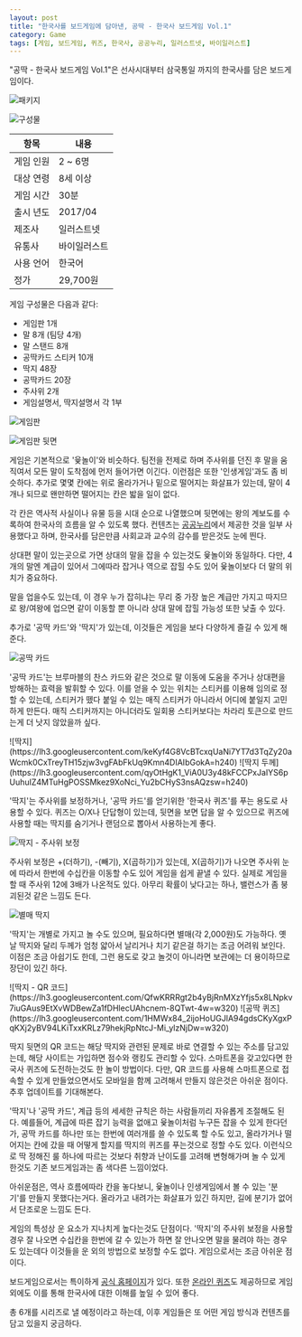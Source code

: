 ```yaml
---
layout: post
title: "한국사를 보드게임에 담아낸, 공딱 - 한국사 보드게임 Vol.1"
category: Game
tags: [게임, 보드게임, 퀴즈, 한국사, 공공누리, 일러스트넷, 바이일러스트]
---
```


"공딱 - 한국사 보드게임 Vol.1"은 선사시대부터 삼국통일 까지의 한국사를 담은 보드게임이다.

![패키지](https://lh3.googleusercontent.com/y1OtXrNvYGSVw5KTu8y79QkpuOG6Ca7fBXeP5f6cFVUV0ytcCFMpRX5U6t33yES0bGrH7h7YZA=w640)

![구성물](https://lh3.googleusercontent.com/JHFljAXZblTohwU_d_ZyYh83JYw9HSAkH5BpOeD5QTTczTp1NWxXFQWOX5P6icoFiuqibgT-Qg=w640)

항목      | 내용
----------|-------------------
게임 인원 | 2 ~ 6명
대상 연령 | 8세 이상
게임 시간 | 30분
출시 년도 | 2017/04
제조사    | 일러스트넷
유통사    | 바이일러스트
사용 언어 | 한국어
정가      | 29,700원

게임 구성물은 다음과 같다:

* 게임판 1개
* 말 8개 (팀당 4개)
* 말 스탠드 8개
* 공딱카드 스티커 10개
* 딱지 48장
* 공딱카드 20장
* 주사위 2개
* 게임설명서, 딱지설명서 각 1부

![게임판](https://lh3.googleusercontent.com/NpZ77EBH4IY1nlcxvkGJldqmds3R4FyQkiY_yJOYkkMEeYmlKCay_Q0GbNhev8GbkJUvCEkUPQ=s640)

![게임판 뒷면](https://lh3.googleusercontent.com/ZWavj4hdgaaif9TdwWREZ7czFfPEWQx4M096JFwDlpRg343D45FYUp-2N0hSaICPZmK5xlGzCA=s640)

게임은 기본적으로 '윷놀이'와 비슷하다.
팀전을 전제로 하며 주사위를 던진 후 말을 움직여서 모든 말이 도착점에 먼저 들어가면 이긴다.
이런점은 또한 '인생게임'과도 좀 비슷하다.
추가로 몇몇 칸에는 위로 올라가거나 밑으로 떨어지는 화살표가 있는데,
말이 4개나 되므로 왠만하면 떨어지는 칸은 밟을 일이 없다.

각 칸은 역사적 사실이나 유물 등을 시대 순으로 나열했으며
뒷면에는 왕의 계보도를 수록하여
한국사의 흐름을 알 수 있도록 했다.
컨텐츠는 [공공누리](http://www.kogl.or.kr/)에서 제공한 것을 일부 사용했다고 하며,
한국사를 담은만큼 사회교과 교수의 감수를 받은것도 눈에 띈다.

상대편 말이 있는곳으로 가면 상대의 말을 잡을 수 있는것도 윷놀이와 동일하다.
다만, 4개의 말엔 계급이 있어서 그에따라 잡거나 역으로 잡힐 수도 있어
윷놀이보다 더 말의 위치가 중요하다.

말을 업을수도 있는데,
이 경우 누가 잡히냐는 무리 중 가장 높은 계급만 가지고 따지므로
왕/여왕에 업으면 같이 이동할 뿐 아니라 상대 말에 잡힐 가능성 또한 낮출 수 있다.

추가로 '공딱 카드'와 '딱지'가 있는데,
이것들은 게임을 보다 다양하게 즐길 수 있게 해준다.

![공딱 카드](https://lh3.googleusercontent.com/Mew3mQtpnd1IDl7gbKQy89-Qbmh7xFMroEnsP85bwPfG9L7vBBrD2BOxTqS-HocT2mldJ2VMwQ=s640)

'공딱 카드'는 브루마블의 찬스 카드와 같은 것으로
말 이동에 도움을 주거나
상대편을 방해하는 효력을 발휘할 수 있다.
이를 얻을 수 있는 위치는 스티커를 이용해 임의로 정할 수 있는데,
스티커가 뗐다 붙일 수 있는 매직 스티커가 아니라서 어디에 붙일지 고민하게 만든다.
매직 스티커까지는 아니더라도 일회용 스티커보다는 차라리 토큰으로 만드는게 더 낫지 않았을까 싶다.

<p class="center" markdown="1">
![딱지](https://lh3.googleusercontent.com/keKyf4G8VcBTcxqUaNi7YT7d3TqZy20aWcmk0CxTreyTH15zjw3vgFAbFkUq9Kmn4DIAIbGokA=h240)
![딱지 두께](https://lh3.googleusercontent.com/qyOtHgK1_ViA0U3y48kFCCPxJaIYS6pUuhuIZ4MTuHgPOSSMkez9XoNci_Yu2bCHyS3nsAQzsw=h240)
</p>

'딱지'는 주사위를 보정하거나, '공딱 카드'를 얻기위한 '한국사 퀴즈'를 푸는 용도로 사용할 수 있다.
퀴즈는 O/X나 단답형이 있는데, 뒷면을 보면 답을 알 수 있으므로 퀴즈에 사용할 때는 딱지를 숨기거나 랜덤으로 뽑아서 사용하는게 좋다.

![딱지 - 주사위 보정](https://lh3.googleusercontent.com/Fgdv4vb8RpnjNKAMwLAlCJocRSZkCVF3F5v6XeupJnb4eguWc_rsAfSeGfZt6zXYIjkQFW7wGg=s640)

주사위 보정은 +(더하기), -(빼기), X(곱하기)가 있는데,
X(곱하기)가 나오면 주사위 눈에 따라서 한번에 수십칸을 이동할 수도 있어 게임을 쉽게 끝낼 수 있다.
실제로 게임을 할 때 주사위 12에 3배가 나온적도 있다.
아무리 확률이 낮다고는 하나, 밸런스가 좀 붕괴된것 같은 느낌도 든다.

![별매 딱지](https://lh3.googleusercontent.com/WahRdyktA8Dd3XEuD2A-yO8EK4DrIjFyXjHW9UM8weiDOp1cw3eQ8G_LIVl23ruDs0_N9QoHtQ=s640)

'딱지'는 개별로 가지고 놀 수도 있으며, 필요하다면 별매(각 2,000원)도 가능하다.
옛날 딱지와 달리 두께가 엄청 얇아서 날리거나 치기 같은걸 하기는 조금 어려워 보인다.
이점은 조금 아쉽기도 한데, 그런 용도로 갖고 놀것이 아니라면 보관에는 더 용이하므로 장단이 있긴 하다.

<p class="center" markdown="1">
![딱지 - QR 코드](https://lh3.googleusercontent.com/QfwKRRRgt2b4yBjRnMXzYfjs5x8LNpkv7iuGAus9EtXvWDBewZa1fDHlecUAhcnem-8QTwt-4w=w320)
![공딱 퀴즈](https://lh3.googleusercontent.com/1HMWx84_2ijoHoUGJlA94gdsCKyXgxPqKXj2yBV94LKiTxxKRLz79hekjRpNtcJ-Mi_ylzNjDw=w320)
</p>

딱지 뒷면의 QR 코드는 해당 딱지와 관련된 문제로 바로 연결할 수 있는 주소를 담고있는데,
해당 사이트는 가입하면 점수와 랭킹도 관리할 수 있다.
스마트폰을 갖고있다면 한국사 퀴즈에 도전하는것도 한 놀이 방법이다.
다만, QR 코드를 사용해 스마트폰으로 접속할 수 있게 만들었으면서도
모바일을 함께 고려해서 만들지 않은것은 아쉬운 점이다.
추후 업데이트를 기대해본다.

'딱지'나 '공딱 카드', 계급 등의 세세한 규칙은 하는 사람들끼리 자유롭게 조절해도 된다.
예를들어, 계급에 따른 잡기 능력을 없애고 윷놀이처럼 누구든 잡을 수 있게 한다던가,
공딱 카드를 하나만 또는 한번에 여러개를 쓸 수 있도록 할 수도 있고,
올라가거나 떨어지는 칸에 갔을 때 어떻게 할지를 딱지의 퀴즈를 푸는것으로 정할 수도 있다.
이런식으로 딱 정해진 룰 하나에 따르는 것보다 취향과 난이도를 고려해 변형해가며 놀 수 있게 한것도
기존 보드게임과는 좀 색다른 느낌이었다.

아쉬운점은, 역사 흐름에따라 칸을 놓다보니, 윷놀이나 인생게임에서 볼 수 있는 '분기'를 만들지 못했다는거다.
올라가고 내려가는 화살표가 있긴 하지만, 길에 분기가 없어서 단조로운 느낌도 든다.

게임의 특성상 운 요소가 지나치게 높다는것도 단점이다.
'딱지'의 주사위 보정을 사용할 경우 잘 나오면 수십칸을 한번에 갈 수 있는가 하면
잘 안나오면 말을 물려야 하는 경우도 있는데다
이것들을 운 외의 방법으로 보정할 수도 없다.
게임으로서는 조금 아쉬운 점이다.

보드게임으로서는 특이하게 [공식 홈페이지](http://gongddak.com/)가 있다.
또한 [온라인 퀴즈](http://gongddak.com/quiz/)도 제공하므로
게임 외에도 이를 통해 한국사에 대한 이해를 높일 수 있어 좋다.

총 6개를 시리즈로 낼 예정이라고 하는데,
이후 게임들은 또 어떤 게임 방식과 컨텐츠를 담고 있을지 궁금하다.
